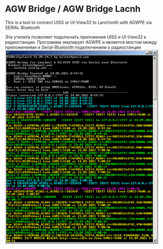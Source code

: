 # AGW Bridge / AGW Bridge Lacnh

This is a tool
to connect UISS or UI-View32 to Lanchonlh 
with AGWPE via SERIAL Bluetooth

Эта утилита позволяет подключать приложения
UISS и UI-View32 к радиостанции. Программа
эмулирует AGWPE и является мостом между
приложениями и Serial-Bluetooth подключением
к радиостанции
<img src="window.png"/>
